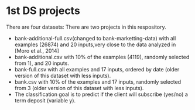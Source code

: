 # 1st DS projects
There are four datasets:
There are two projects in this respository.
- bank-additional-full.csv(changed to bank-marketting-data) with all examples (26874) and 20 inputs,very close to the data analyzed in [Moro et al., 2014]
- bank-additional.csv with 10% of the examples (4119), randomly selected from 1), and 20 inputs. 
- bank-full.csv with all examples and 17 inputs, ordered by date (older version of this dataset with less inputs). 
- bank.csv with 10% of the examples and 17 inputs, randomly selected from 3 (older version of this dataset with less inputs). 
- The classification goal is to predict if the client will subscribe (yes/no) a term deposit (variable y).





